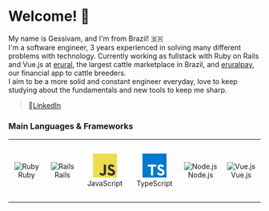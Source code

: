 # Welcome! 👋

My name is Gessivam, and I'm from Brazil! 🇧🇷  
I'm a software engineer, 3 years experienced in solving many different problems with technology. 
Currently working as fullstack with Ruby on Rails and Vue.js at [erural](https://www.erural.net/), the largest cattle marketplace in Brazil, and [eruralpay](https://www.eruralpay.net/), our financial app to cattle breeders.  
I aim to be a more solid and constant engineer everyday, love to keep studying about the fundamentals and new tools to keep me sharp.

>📎[LinkedIn](https://www.linkedin.com/in/gessivam-junior/)

### Main Languages & Frameworks
<table align="center">
    <tr>
        <td align="center" width="120" height="120">
            <img src="https://avatars.githubusercontent.com/u/210414?s=200&v=4"
                width="48" height="48" alt="Ruby" />
            <br>Ruby
        </td>
        <td align="center" width="120" height="120">
            <img src="https://avatars.githubusercontent.com/u/4223?s=200&v=4" width="48" height="48" alt="Rails" />
            <br>Rails
        </td>   
        <td align="center" width="120" height="120">
            <img src="https://raw.githubusercontent.com/github/explore/80688e429a7d4ef2fca1e82350fe8e3517d3494d/topics/javascript/javascript.png"
                width="48" height="48" alt="Javascript" />
            <br>JavaScript
        </td>
        <td align="center" width="120" height="120">
            <img src="https://raw.githubusercontent.com/github/explore/80688e429a7d4ef2fca1e82350fe8e3517d3494d/topics/typescript/typescript.png"
                width="48" height="48" alt="Typescript" />
            <br>TypeScript
        </td>
          <td align="center" width="120" height="120">
            <img src="https://avatars.githubusercontent.com/u/9950313?s=200&v=4" width="48" height="48" alt="Node.js" />
            <br>Node.js
        </td>
         <td align="center" width="120" height="120">
            <img src="https://avatars.githubusercontent.com/u/6128107?s=200&v=4" width="48" height="48" alt="Vue.js" />
            <br>Vue.js
         </td>
    </tr>
</table>
